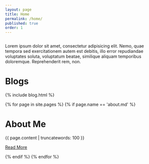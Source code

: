 ```yaml
---
layout: page
title: Home
permalink: /home/
published: true
order: 1
---
```


<div class="post">
<img src="http://52.76.68.253/blog/img/index-recent.jpg" alt="">
<p>Lorem ipsum dolor sit amet, consectetur adipisicing elit. Nemo, quae tempora sed exercitationem autem est debitis, illo error repudiandae voluptates soluta, voluptatum beatae, similique aliquam temporibus doloremque. Reprehenderit rem, non.</p>
</div>
<h1 class='section-head'>Blogs</h1>
{% include blog.html %}

{% for page in site.pages %}
{% if page.name == 'about.md' %}
<div class="section">
        <h1 class='section-head'>About Me </h1>
<div id="about" class="post">
{{ page.content | truncatewords: 100 }}
<p><a href="{{ page.url }}" class="btn">Read More</a></p>
</div>
{% endif %}
{% endfor %}